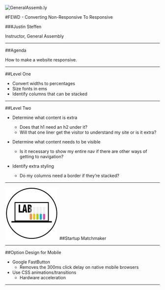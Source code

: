 ![GeneralAssemb.ly](https://github.com/generalassembly/ga-ruby-on-rails-for-devs/raw/master/images/ga.png "GeneralAssemb.ly")

#FEWD - Converting Non-Responsive To Responsive

###Justin Steffen

Instructor, General Assembly

---


##Agenda

How to make a website responsive.

---

##Level One

*	Convert widths to percentages
*	Size fonts in ems
*	Identify columns that can be stacked

<aside class="notes">

</aside>

---


##Level Two

*	Determine what content is extra
	*	Does that h1 need an h2 under it?
	*	Will that one liner get the visitor to understand my site or is it extra?

*	Determine what content needs to be visible
	*	Is it necessary to show my entire nav if there are other ways of getting to navigation?

*	Identify extra styling
	*	Do my columns need a border if they’re stacked?


<aside class="notes">

</aside>

---



![GeneralAssemb.ly](../../img/icons/exercise_icon_md.png)
##Startup Matchmaker

---


##Option Design for Mobile

*	Google FastButton
	*	Removes the 300ms click delay on native mobile browsers
*	Use CSS animations/transitions
	*	Hardware acceleration

---